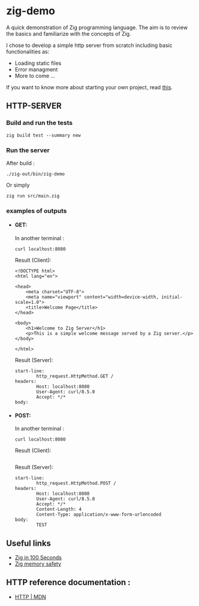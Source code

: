 # zig-demo
A quick demonstration of Zig programming language. The aim is to review the basics and familiarize with the concepts of Zig.

I chose to develop a simple http server from scratch including basic functionalities as:
* Loading static files
* Error managment
* More to come ...

If you want to know more about starting your own project, read [this](doc/SETUP.md).

## HTTP-SERVER
### Build and run the tests
```shell
zig build test --summary new
```

### Run the server
After build :
```shell
./zig-out/bin/zig-demo
```

Or simply
```shell
zig run src/main.zig
```

### examples of outputs
* #### GET:

    In another terminal :
    ```shell
    curl localhost:8080
    ```

    Result (Client):
    ```
    <!DOCTYPE html>
    <html lang="en">

    <head>
        <meta charset="UTF-8">
        <meta name="viewport" content="width=device-width, initial-scale=1.0">
        <title>Welcome Page</title>
    </head>

    <body>
        <h1>Welcome to Zig Server</h1>
        <p>This is a simple welcome message served by a Zig server.</p>
    </body>

    </html>
    ```

    Result (Server):
    ```
    start-line:
            http_request.HttpMethod.GET /
    headers:
            Host: localhost:8080
            User-Agent: curl/8.5.0
            Accept: */*
    body:
    ```
* #### POST:

    In another terminal :
    ```shell
    curl localhost:8080
    ```

    Result (Client):
    ```
    ```

    Result (Server):
    ```
    start-line:
            http_request.HttpMethod.POST /
    headers:
            Host: localhost:8080
            User-Agent: curl/8.5.0
            Accept: */*
            Content-Length: 4
            Content-Type: application/x-www-form-urlencoded
    body:
            TEST
    ```

## Useful links
* [Zig in 100 Seconds](https://youtu.be/kxT8-C1vmd4)
* [Zig memory safety](https://www.scattered-thoughts.net/writing/how-safe-is-zig/)

## HTTP reference documentation :
* [HTTP | MDN](https://developer.mozilla.org/en-US/docs/Web/HTTP)